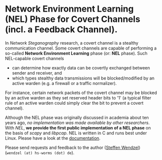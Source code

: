 # Network Environment Learning (NEL) Phase for Covert Channels (incl. a Feedback Channel).

In *Network Steganography* research, a covert channel is a stealthy communication channel. Some covert channels are capable of performing a so-called **Network Environment Learning** phase (or: **NEL** phase). Such NEL-capable covert channels

- can determine how exactly data can be covertly exchanged between sender and receiver, and
- which types stealthy data transmissions will be blocked/modified by an active warden (e.g. a firewall or a traffic normalizer).

For instance, certain network packets of the covert channel may be blocked by an active warden as they set reserved header bits to '1' (a typical filter rule of an active warden could simply clear the bit to prevent a covert channel).

Although the NEL phase was originally discussed in academia about ten years ago, *no implementation was made available by other researchers*. With *NEL*, **we provide the first public implementation of a NEL phase** on the basis of *scapy* and *libpcap*. NEL is written in C and runs best under Linux. Please have a look at the [documentation](https://github.com/cdpxe/NELphase/blob/master/documentation/README.md).

Please send requests and feedback to the author ([Steffen Wendzel](http://www.wendzel.de)) (`wendzel (at) hs-worms (dot) de`).
